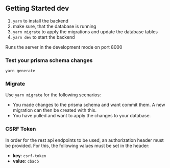 ## Getting Started dev

1. `yarn` to install the backend
2. make sure, that the database is running
3. `yarn migrate` to apply the migrations and update the database tables
4. `yarn dev` to start the backend

Runs the server in the development mode on port 8000

### Test your prisma schema changes

`yarn generate`

### Migrate

Use `yarn migrate` for the following scenarios:

- You made changes to the prisma schema and want commit them. A new migration can then be created with this.
- You have pulled and want to apply the changes to your database.

### CSRF Token

In order for the rest api endpoints to be used, an authorization header must be provided.
For this, the following values must be set in the header:

- **key**: `csrf-token`
- **value**: `cbacb`
